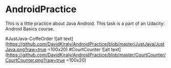 # AndroidPractice
This is a little practice about Java Android.
This task is a part of an Udacity: Android Basics course.

#JustJava-CoffeOrder
![alt text](https://github.com/DavidKiraly/AndroidPractice/blob/master/JustJava/JustJava.png?raw=true =100x20)
#CourtCounter
![alt text](https://github.com/DavidKiraly/AndroidPractice/blob/master/CourtCounter/CourtCounter.png?raw=true =100x20)
